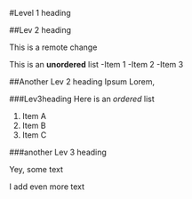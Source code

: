 #Level 1 heading 

##Lev 2 heading 

This is a remote change

This is an **unordered** list 
-Item 1
-Item 2
-Item 3

##Another Lev 2 heading 
Ipsum Lorem, 

###Lev3heading 
Here is an *ordered* list 
1. Item A
2. Item B
3. Item C

###another Lev 3 heading 

Yey, some text 

I add even more text
